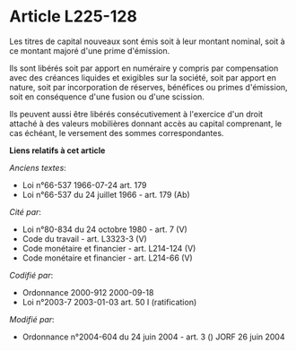 # Article L225-128

Les titres de capital nouveaux sont émis soit à leur montant nominal, soit à ce montant majoré d'une prime d'émission.

Ils sont libérés soit par apport en numéraire y compris par compensation avec des créances liquides et exigibles sur la
société, soit par apport en nature, soit par incorporation de réserves, bénéfices ou primes d'émission, soit en conséquence
d'une fusion ou d'une scission.

Ils peuvent aussi être libérés consécutivement à l'exercice d'un droit attaché à des valeurs mobilières donnant accès au
capital comprenant, le cas échéant, le versement des sommes correspondantes.

**Liens relatifs à cet article**

_Anciens textes_:

  - Loi n°66-537 1966-07-24 art. 179
  - Loi n°66-537 du 24 juillet 1966 - art. 179 (Ab)

_Cité par_:

  - Loi n°80-834 du 24 octobre 1980 - art. 7 (V)
  - Code du travail - art. L3323-3 (V)
  - Code monétaire et financier - art. L214-124 (V)
  - Code monétaire et financier - art. L214-66 (V)

_Codifié par_:

  - Ordonnance 2000-912 2000-09-18
  - Loi n°2003-7 2003-01-03 art. 50 I (ratification)

_Modifié par_:

  - Ordonnance n°2004-604 du 24 juin 2004 - art. 3 () JORF 26 juin 2004

